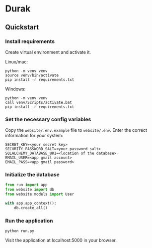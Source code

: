 # Durak

## Quickstart

### Install requirements

Create virtual environment and activate it.

Linux/mac:
```
python -m venv venv
source venv/bin/activate
pip install -r requirements.txt
```

Windows:
```
python -m venv venv
call venv/Scripts/activate.bat
pip install -r requirements.txt
```

### Set the necessary config variables

Copy the `website/.env.example` file to `website/.env`.
Enter the correct information for your system:

```
SECRET_KEY=<your secret key>
SECURITY_PASSWORD_SALT=<your password salt>
SQLALCHEMY_DATABASE_URI=<location of the database>
EMAIL_USER=<app gmail account>
EMAIL_PASS=<app gmail password>
```

### Initialize the database

```python
from run import app
from website import db
from website.models import User

with app.app_context():
    db.create_all()
```


### Run the application

```
python run.py
```

Visit the application at localhost:5000 in your browser.
